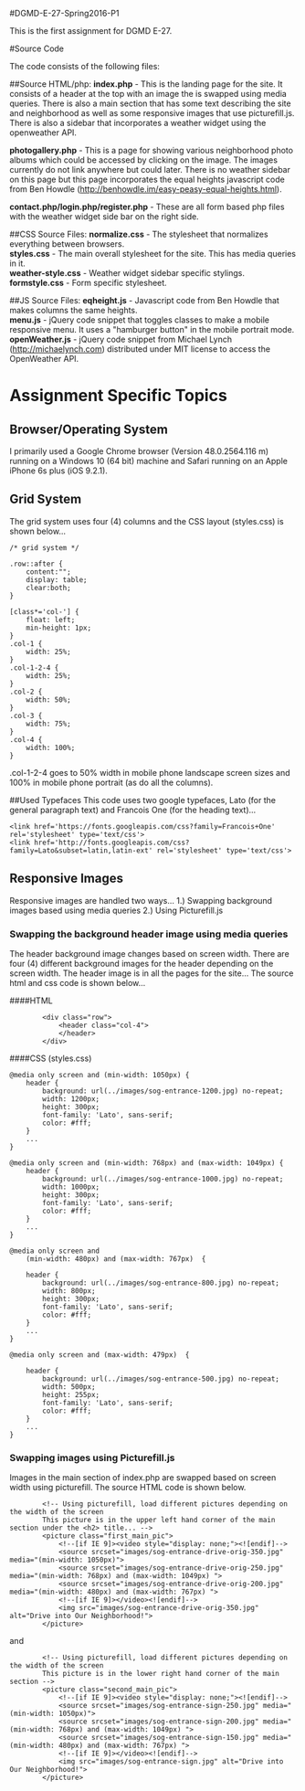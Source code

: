 #DGMD-E-27-Spring2016-P1

This is the first assignment for DGMD E-27.

#Source Code

The code consists of the following files:

##Source HTML/php:
**index.php** - This is the landing page for the site. It consists of a header at the top with an image the is swapped using media queries. There is also a main section that has some text describing the site and neighborhood as well as some responsive images that use picturefill.js. There is also a sidebar that incorporates a weather widget using the openweather API.

**photogallery.php** - This is a page for showing various neighborhood photo albums which could be accessed by clicking on the image. The images currently do not link anywhere but could later. There is no weather sidebar on this page but this page incorporates the equal heights javascript code from Ben Howdle (http://benhowdle.im/easy-peasy-equal-heights.html).

**contact.php/login.php/register.php** - These are all form based php files with the weather widget side bar on the right side.

##CSS Source Files:
**normalize.css** - The stylesheet that normalizes everything between browsers.<br>
**styles.css** - The main overall stylesheet for the site. This has media queries in it.<br>
**weather-style.css** - Weather widget sidebar specific stylings.<br>
**formstyle.css** - Form specific stylesheet.<br>

##JS Source Files:
**eqheight.js** - Javascript code from Ben Howdle that makes columns the same heights.<br>
**menu.js** - jQuery code snippet that toggles classes to make a mobile responsive menu. It uses a "hamburger button" in the mobile portrait mode.<br>
**openWeather.js** - jQuery code snippet from Michael Lynch (http://michaelynch.com) distributed under MIT license to access the OpenWeather API.<br>

# Assignment Specific Topics
## Browser/Operating System
I primarily used a Google Chrome browser (Version 48.0.2564.116 m) running on a Windows 10 (64 bit) machine and Safari running on an Apple iPhone 6s plus (iOS 9.2.1).
## Grid System
The grid system uses four (4) columns and the CSS layout (styles.css) is shown below...

```
/* grid system */

.row::after {
    content:"";
    display: table;
    clear:both;
} 

[class*='col-'] {
	float: left;
	min-height: 1px;
}
.col-1 {
	width: 25%;
}
.col-1-2-4 {
	width: 25%;
}
.col-2 {
	width: 50%;
}
.col-3 {
	width: 75%;
}
.col-4 {
	width: 100%;
}
```

.col-1-2-4 goes to 50% width in mobile phone landscape screen sizes and 100% in mobile phone portrait (as do all the columns).

##Used Typefaces
This code uses two google typefaces, Lato (for the general paragraph text) and Francois One (for the heading text)...<br>
```
<link href='https://fonts.googleapis.com/css?family=Francois+One' rel='stylesheet' type='text/css'>
<link href='http://fonts.googleapis.com/css?family=Lato&subset=latin,latin-ext' rel='stylesheet' type='text/css'>
```	
## Responsive Images

Responsive images are handled two ways...
1.) Swapping background images based using media queries
2.) Using Picturefill.js

### Swapping the background header image using media queries

The header background image changes based on screen width. There are four (4) different background images for the header depending on the screen width. The header image is in all the pages for the site... The source html and css code is shown below...

####HTML
```
		<div class="row">
			<header class="col-4">
			</header>
		</div>
```

####CSS (styles.css)
```
@media only screen and (min-width: 1050px) {
	header {
		background: url(../images/sog-entrance-1200.jpg) no-repeat;
		width: 1200px;
		height: 300px;
		font-family: 'Lato', sans-serif; 
		color: #fff;
	}
	...
}

@media only screen and (min-width: 768px) and (max-width: 1049px) {
	header {
		background: url(../images/sog-entrance-1000.jpg) no-repeat;
		width: 1000px;
		height: 300px;
		font-family: 'Lato', sans-serif; 
		color: #fff;
	}
	...
}

@media only screen and 
	(min-width: 480px) and (max-width: 767px)  {

	header {
		background: url(../images/sog-entrance-800.jpg) no-repeat;
		width: 800px;
		height: 300px;
		font-family: 'Lato', sans-serif; 
		color: #fff;
	}
	...
}

@media only screen and (max-width: 479px)  {

	header {
		background: url(../images/sog-entrance-500.jpg) no-repeat;
		width: 500px;
		height: 255px;
		font-family: 'Lato', sans-serif; 
		color: #fff;
	}
	...
}
```
### Swapping images using Picturefill.js
Images in the main section of index.php are swapped based on screen width using picturefill. The source HTML code is shown below.

```
		<!-- Using picturefill, load different pictures depending on the width of the screen
		This picture is in the upper left hand corner of the main section under the <h2> title... -->
		<picture class="first_main_pic">
			<!--[if IE 9]><video style="display: none;"><![endif]-->
			<source srcset="images/sog-entrance-drive-orig-350.jpg" media="(min-width: 1050px)">
			<source srcset="images/sog-entrance-drive-orig-250.jpg" media="(min-width: 768px) and (max-width: 1049px) ">
			<source srcset="images/sog-entrance-drive-orig-200.jpg" media="(min-width: 480px) and (max-width: 767px) ">
			<!--[if IE 9]></video><![endif]-->
			<img src="images/sog-entrance-drive-orig-350.jpg" alt="Drive into Our Neighborhood!">
		</picture>
```

and

```
		<!-- Using picturefill, load different pictures depending on the width of the screen
		This picture is in the lower right hand corner of the main section -->
		<picture class="second_main_pic">
			<!--[if IE 9]><video style="display: none;"><![endif]-->
			<source srcset="images/sog-entrance-sign-250.jpg" media="(min-width: 1050px)">
			<source srcset="images/sog-entrance-sign-200.jpg" media="(min-width: 768px) and (max-width: 1049px) ">
			<source srcset="images/sog-entrance-sign-150.jpg" media="(min-width: 480px) and (max-width: 767px) ">
			<!--[if IE 9]></video><![endif]-->
			<img src="images/sog-entrance-sign.jpg" alt="Drive into Our Neighborhood!">
		</picture>
```
